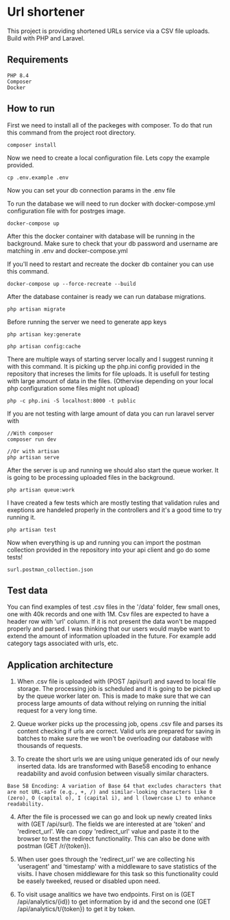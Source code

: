 # Url shortener

This project is providing shortened URLs service via a CSV file uploads. Build with PHP and Laravel.

## Requirements
```
PHP 8.4
Composer
Docker
```

## How to run

First we need to install all of the packeges with composer. To do that run this command from the project root directory.
```
composer install
```

Now we need to create a local configuration file. Lets copy the example provided.
```
cp .env.example .env
```

Now you can set your db connection params in the .env file

To run the database we will need to run docker with docker-compose.yml configuration file with for postrges image.
```
docker-compose up
```

After this the docker container with database will be running in the background. Make sure to check that your db password and username are matching in .env and docker-compose.yml

If you'll need to restart and recreate the docker db container you can use this command.
```
docker-compose up --force-recreate --build
```

After the database container is ready we can run database migrations.
```
php artisan migrate
```

Before running the server we need to generate app keys
```
php artisan key:generate

php artisan config:cache
```

There are multiple ways of starting server locally and I suggest running it with this command. It is picking up the php.ini config provided in the repository that increses the limits for file uploads. It is usefull for testing with large amount of data in the files. (Othervise depending on your local php configuration some files might not upload)
```
php -c php.ini -S localhost:8000 -t public
```

If you are not testing with large amount of data you can run laravel server with
```
//With composer
composer run dev

//Or with artisan
php artisan serve
```

After the server is up and running we should also start the queue worker. It is going to be processing uploaded files in the background.
```
php artisan queue:work
```

I have created a few tests which are mostly testing that validation rules and exeptions are handeled properly in the controllers and it's a good time to try running it.
```
php artisan test
```

Now when everything is up and running you can import the postman collection provided in the repository into your api client and go do some tests!
```
surl.postman_collection.json
```

## Test data

You can find examples of test .csv files in the '/data' folder, few small ones, one with 40k records and one with 1M. Csv files are expected to have a header row with 'url' column. If it is not present the data won't be mapped properly and parsed. I was thinking that our users would maybe want to extend the amount of information uploaded in the future. For example add category tags associated with urls, etc.

## Application architecture

1. When .csv file is uploaded with (POST /api/surl) and saved to local file storage. The processing job is scheduled and it is going to be picked up by the queue worker later on. This is made to make sure that we can process large amounts of data without relying on running the initial request for a very long time.

2. Queue worker picks up the processing job, opens .csv file and parses its content checking if urls are correct. Valid urls are prepared for saving in batches to make sure the we won't be overloading our database with thousands of requests.

3. To create the short urls we are using unique generated ids of our newly inserted data. Ids are transformed with Base58 encoding to enhance readability and avoid confusion between visually similar characters.
```
Base 58 Encoding: A variation of Base 64 that excludes characters that are not URL-safe (e.g., +, /) and similar-looking characters like 0 (zero), O (capital o), I (capital i), and l (lowercase L) to enhance readability.
```
4. After the file is processed we can go and look up newly created links with (GET /api/surl). The fields we are interested at are 'token' and 'redirect_url'. We can copy 'redirect_url' value and paste it to the browser to test the redirect functionality. This can also be done with postman (GET /r/{token}).

5. When user goes through the 'redirect_url' we are collecting his 'useragent' and 'timestamp' with a middleware to save statistics of the visits. I have chosen middleware for this task so this functionality could be easely tweeked, reused or disabled upon need.

6. To visit usage analitics we have two endpoints. First on is (GET /api/analytics/{id}) to get information by id and the second one (GET /api/analytics/t/{token}) to get it by token.
